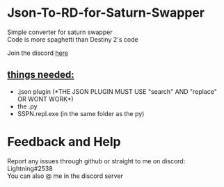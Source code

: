 # Json-To-RD-for-Saturn-Swapper

<p>Simple converter for saturn swapper </br> Code is more spaghetti than Destiny 2's code</p>

Join the discord <a href="https://discord.gg/saturn">here</a>



<h2><u>things needed:</u></h2>

<ul>
  <li title="I am working on a fix for the problem.">.json plugin (*THE JSON PLUGIN MUST USE "search" AND "replace" OR WONT WORK*)</li>
  <li>the .py</li>
  <li>SSPN.repl.exe (in the same folder as the py)</li>
</ul>



# Feedback and Help
<p>Report any issues through github or straight to me on discord: Lightning#2538 </br> You can also @ me in the discord server</p>
